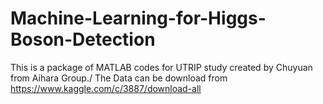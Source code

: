 # Machine-Learning-for-Higgs-Boson-Detection
This is a package of MATLAB codes for UTRIP study created by Chuyuan from Aihara Group./
The Data can be download from https://www.kaggle.com/c/3887/download-all
